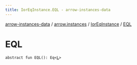 ```yaml
---
title: IorEqInstance.EQL - arrow-instances-data
---
```


[arrow-instances-data](../../index.html) / [arrow.instances](../index.html) / [IorEqInstance](index.html) / [EQL](./-e-q-l.html)

# EQL

`abstract fun EQL(): Eq<`[`L`](index.html#L)`>`